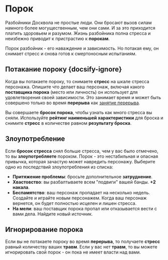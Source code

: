 # Порок

Разбойники Досквола не простые люди. Они бросают вызов силам намного более могущественным, чем они сами. И за это приходится платить здоровьем и разумом. Жизнь разбойника полна стресса и неизбежно приводит к пристрастию к **порокам**.

Порок разбойник - его наваждение и зависимость. Но потакая ему, он снимает стресс и снова готов к смертоносным испытаниям.

## Потакание пороку {docsify-ignore}

Когда вы потакаете пороку, то снимаете **стресс** на шкале стресса персонажа. Опишите что делает ваш персонаж, включая какого **поставщика порока** (место или личность) он использует для удовлетворения своей зависимости. Это занимает время и может быть совершено только во время **перерыва** как [занятие перерыва](downtime-activities).

Вы совершаете **бросок порока**, чтобы узнать как много стресса вы сняли. Используйте **рейтинг наименьшей характеристики** для броска и снимите **стресс** в количестве равном **результату броска**.

## Злоупотребление

Если **бросок стресса** снял больше стресса, чем у вас было отмечено, то вы **злоупотребляете** пороком. Порок - это нестабильная и опасная привычка, которая зачастую может навредить персонажу. Выберите одно из последствий злоупотребления из списка:

- **Притяжение проблемы**: бросьте дополнительное **затруднение**.
- **Хвастовство**: вы разбалтываете всем "подвиги" вашей банды. **+2 накала**.
- **Беспамятство**: ваш персонаж пропадает на несколько недель. Создайте и играйте новым персонажем. Когда ваш персонаж вернется, он будет полностью исцелен и лишен стресса.
- **На мели**: ваш поставщик порока пропал или отказывается вести с вами дела. Найдите новый источник.

## Игнорирование порока

Если вы не потакаете пороку во время **перерыва**, то получаете **стресс** равный количеству ваших **травм**. Если у вас нет **травм**, то вы можете игнорировать свой порок - он пока не имеет власти над вами.
